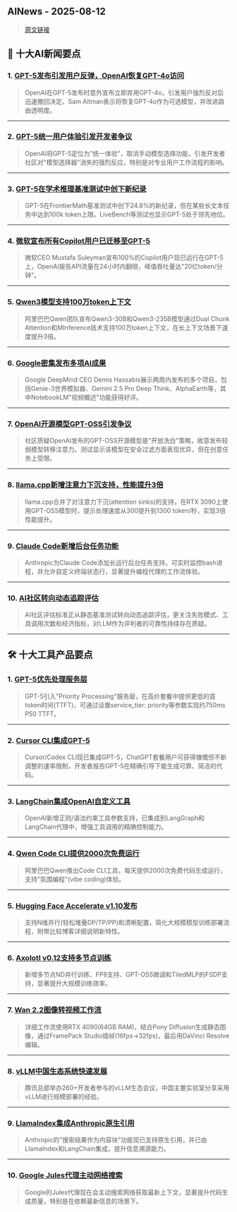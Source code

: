 ## AINews - 2025-08-12

> [原文链接](https://news.smol.ai/issues/25-08-08-not-much/)

## 📰 十大AI新闻要点

### 1. [GPT-5发布引发用户反弹，OpenAI恢复GPT-4o访问](https://news.ycombinator.com/item?id=44839842)
> OpenAI在GPT-5发布时意外宣布立即弃用GPT-4o，引发用户强烈反对后迅速撤回决定。Sam Altman表示将恢复GPT-4o作为可选模型，并改进路由透明度。

---

### 2. [GPT-5统一用户体验引发开发者争议](https://twitter.com/nickaturley/status/1953568295774568582)
> OpenAI将GPT-5定位为"统一体验"，取消手动模型选择功能，引发开发者社区对"模型选择器"消失的强烈反应，特别是对专业用户工作流程的影响。

---

### 3. [GPT-5在学术推理基准测试中创下新纪录](https://twitter.com/EpochAIResearch/status/1953615906535313664)
> GPT-5在FrontierMath基准测试中创下24.8%的新纪录，但在某些长文本任务中达到100k token上限。LiveBench等测试也显示GPT-5处于领先地位。

---

### 4. [微软宣布所有Copilot用户已迁移至GPT-5](https://twitter.com/mustafasuleyman/status/1953608045533204690)
> 微软CEO Mustafa Suleyman宣布100%的Copilot用户现已运行在GPT-5上，OpenAI报告API流量在24小时内翻倍，峰值吞吐量达"20亿token/分钟"。

---

### 5. [Qwen3模型支持100万token上下文](https://twitter.com/Alibaba_Qwen/status/1953760230141309354)
> 阿里巴巴Qwen团队宣布Qwen3-30B和Qwen3-235B模型通过Dual Chunk Attention和MInference技术支持100万token上下文，在长上下文场景下速度提升3倍。

---

### 6. [Google密集发布多项AI成果](https://twitter.com/demishassabis/status/1953887339094143156)
> Google DeepMind CEO Demis Hassabis展示两周内发布的多个项目，包括Genie-3世界模拟器、Gemini 2.5 Pro Deep Think、AlphaEarth等，其中NotebookLM"视频概述"功能获得好评。

---

### 7. [OpenAI开源模型GPT-OSS引发争议](https://www.reddit.com/r/LocalLLaMA/comments/1mkcwiv/openai_open_washing/)
> 社区质疑OpenAI发布的GPT-OSS开源模型是"开放洗白"策略，故意发布较弱模型转移注意力。测试显示该模型在安全过滤方面表现优异，但在创意任务上受限。

---

### 8. [llama.cpp新增注意力下沉支持，性能提升3倍](https://github.com/ggml-org/llama.cpp/pull/15157)
> llama.cpp合并了对注意力下沉(attention sinks)的支持，在RTX 3090上使用GPT-OSS模型时，提示处理速度从300提升到1300 token/秒，实现3倍性能提升。

---

### 9. [Claude Code新增后台任务功能](https://twitter.com/_catwu/status/1953926541370630538)
> Anthropic为Claude Code添加长运行后台任务支持，可实时监控bash进程，并允许自定义终端状态行，显著提升编程代理的工作流体验。

---

### 10. [AI社区转向动态追踪评估](https://twitter.com/nrehiew_/status/1953657627294224732)
> AI社区评估标准正从静态基准测试转向动态追踪评估，更关注失败模式、工具调用次数和经济指标，对LLM作为评判者的可靠性持续存在质疑。

---

## 🛠️ 十大工具产品要点

### 1. [GPT-5优先处理服务层](https://twitter.com/jeffintime/status/1953857260729643136)
> GPT-5引入"Priority Processing"服务层，在高价套餐中提供更低的首token时间(TTFT)，可通过设置service_tier: priority等参数实现约750ms P50 TTFT。

---

### 2. [Cursor CLI集成GPT-5](https://twitter.com/embirico/status/1953590991870697896)
> Cursor/Codex CLI现已集成GPT-5，ChatGPT套餐用户可获得慷慨但不断调整的速率限制，开发者报告GPT-5在精确引导下能生成可靠、简洁的代码。

---

### 3. [LangChain集成OpenAI自定义工具](https://twitter.com/sydneyrunkle/status/1953881101602038035)
> OpenAI新增正则/语法约束工具参数支持，已集成到LangGraph和LangChain代理中，增强工具调用的精确控制能力。

---

### 4. [Qwen Code CLI提供2000次免费运行](https://twitter.com/Alibaba_Qwen/status/1953835877555151134)
> 阿里巴巴Qwen推出Code CLI工具，每天提供2000次免费代码生成运行，支持"氛围编程"(vibe coding)体验。

---

### 5. [Hugging Face Accelerate v1.10发布](https://twitter.com/m_sirovatka/status/1953800134598569987)
> 支持N维并行(轻松堆叠DP/TP/PP)和清晰配置，简化大规模模型训练部署流程，附带比较博客详细说明新特性。

---

### 6. [Axolotl v0.12支持多节点训练](https://twitter.com/axolotl_ai/status/1953845149391630472)
> 新增多节点ND并行训练、FP8支持、GPT-OSS微调和TiledMLP的FSDP支持，显著提升大规模训练效率。

---

### 7. [Wan 2.2图像转视频工作流](https://github.com/AI-PET42/WanWorkflows/blob/main/Wan2.2-I2V-Workflow-080630.json)
> 详细工作流使用RTX 4090(64GB RAM)，结合Pony Diffusion生成静态图像，通过FramePack Studio插帧(16fps→32fps)，最后用DaVinci Resolve编辑。

---

### 8. [vLLM中国生态系统快速发展](https://twitter.com/PyTorch/status/1953607090670342359)
> 腾讯总部举办260+开发者参与的vLLM生态会议，中国主要实验室分享采用vLLM进行规模部署的经验。

---

### 9. [LlamaIndex集成Anthropic原生引用](https://twitter.com/llama_index/status/1953859971072114766)
> Anthropic的"搜索结果作为内容块"功能现已支持原生引用，并已由LlamaIndex和LangChain集成，提升信息溯源能力。

---

### 10. [Google Jules代理主动网络搜索](https://twitter.com/julesagent/status/1953852699944136847)
> Google的Jules代理现在会主动搜索网络获取最新上下文，显著提升代码生成质量，特别是在依赖最新信息的场景下。